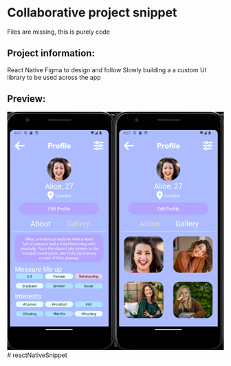 # Collaborative project snippet

Files are missing, this is purely code

## Project information:

React Native
Figma to design and follow
Slowly building a a custom UI library to be used across the app

## Preview:
![Android Emulator](./readmeImg/readme.png)# reactNativeSnippet
